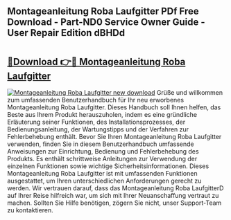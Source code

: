 ## Montageanleitung Roba Laufgitter PDf Free Download - Part-ND0 Service Owner Guide - User Repair Edition dBHDd

# <h2><a href="http://df6bni.blite.top/?on=Montageanleitung+Roba+Laufgitter">🔗Download 👉🔴 Montageanleitung Roba Laufgitter</a></h2>

[![Montageanleitung Roba Laufgitter new download](https://i.imgur.com/lujVjoI.png)](http://df6bni.blite.top/?on=Montageanleitung+Roba+Laufgitter)
Grüße und willkommen zum umfassenden Benutzerhandbuch für Ihr neu erworbenes Montageanleitung Roba Laufgitter. Dieses Handbuch soll Ihnen helfen, das Beste aus Ihrem Produkt herauszuholen, indem es eine gründliche Erläuterung seiner Funktionen, des Installationsprozesses, der Bedienungsanleitung, der Wartungstipps und der Verfahren zur Fehlerbehebung enthält. Bevor Sie Ihren Montageanleitung Roba Laufgitter verwenden, finden Sie in diesem Benutzerhandbuch umfassende Anweisungen zur Einrichtung, Bedienung und Fehlerbehebung des Produkts. Es enthält schrittweise Anleitungen zur Verwendung der einzelnen Funktionen sowie wichtige Sicherheitsinformationen. Dieses Montageanleitung Roba Laufgitter ist mit umfassenden Funktionen ausgestattet, um Ihren unterschiedlichen Anforderungen gerecht zu werden. Wir vertrauen darauf, dass das Montageanleitung Roba LaufgitterD auf Ihrer Reise hilfreich war, um sich mit Ihrer Neuanschaffung vertraut zu machen. Sollten Sie Hilfe benötigen, zögern Sie nicht, unser Support-Team zu kontaktieren.
